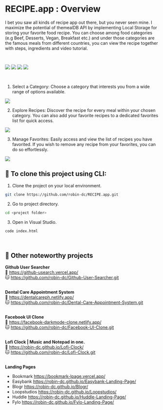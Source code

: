# RECIPE.app : Overview
I bet you saw all kinds of recipe app out there, but you never seen mine. I maximize the potential of themealDB API by implementing Local Storage for storing your favorite food recipe. You can choose among food categories (e.g Beef, Desserts, Vegan, Breakfast etc.) and under those categories are the famous meals from different countries, you can view the recipe together with steps, ingredients and video tutorial.


<br>

<img src="https://img.shields.io/badge/html5-%23E34F26.svg?style=for-the-badge&logo=html5&logoColor=white">   <img src="https://img.shields.io/badge/css3%20-%2314354C.svg?&style=for-the-badge&logo=css3&logoColor=white">   <img src="https://img.shields.io/badge/javascript%20-%23323330.svg?&style=for-the-badge&logo=javascript&logoColor=%23F7DF1E">   <img src="https://img.shields.io/badge/-tailwind css-0375A1?.svg?&style=for-the-badge&logo=tailwind css&logoColor=0f172a"/>

<br>

1. Select a Category: Choose a category that interests you from a wide range of options available.
<img src='https://github.com/robin-dc/RECIPE.app/blob/main/src/images/recipe_preview1.png'>

<br>

2. Explore Recipes: Discover the recipe for every meal within your chosen category. You can also add your favorite recipes to a dedicated favorites list for quick access.

<img src='https://github.com/robin-dc/RECIPE.app/blob/main/src/images/recipe_preview2.png'>

<br>

3. Manage Favorites: Easily access and view the list of recipes you have favorited. If you wish to remove any recipe from your favorites, you can do so effortlessly.

<img src='https://github.com/robin-dc/RECIPE.app/blob/main/src/images/recipe_preview3.png'>

<br>

## 🚀 To clone this project using CLI:

1. Clone the project on your local environment.
```sh
git clone https://github.com/robin-dc/RECIPE.app.git
```
2. Go to project directory.
```sh
cd <project folder>
```
3. Open in Visual Studio.
```sh
code index.html
 ```

<br>

## 📝 Other noteworthy projects

<strong>Github User Searcher</strong><br>
🔗 https://github-usearch.vercel.app/ <br>
🐱 https://github.com/robin-dc/Github-User-Searcher.git<br><br>

<strong>Dental Care Appointment System</strong><br>
🔗 https://dentalcareph.netlify.app/ <br>
🐱 https://github.com/robin-dc/Dental-Care-Appointment-System.git<br><br>

<strong>Facebook UI Clone</strong><br>
🔗 https://facebook-darkmode-clone.netlify.app/<br>
🐱 https://github.com/robin-dc/Facebook-UI-Clone.git<br><br>

<strong>Lofi Clock | Music and Notepad in one.</strong><br>
🔗 https://robin-dc.github.io/Lofi-Clock/<br>
🐱 https://github.com/robin-dc/Lofi-Clock.git<br><br>

<strong>Landing Pages</strong><br>
- Bookmark https://bookmark-lpage.vercel.app/ <br>
- Easybank https://robin-dc.github.io/Easybank-Landing-Page/ <br>
- Blogr https://robin-dc.github.io/Blogr/ <br>
- Loopstudios https://robin-dc.github.io/Loopstudios/ <br>
- Huddle https://robin-dc.github.io/Huddle-Landing-Page/ <br>
- Fylo https://robin-dc.github.io/Fylo-Landing-Page/ <br>
